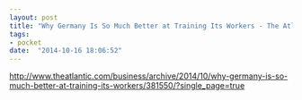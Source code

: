 ```yaml
---
layout: post
title: "Why Germany Is So Much Better at Training Its Workers - The Atlantic"
tags:
- pocket
date:  "2014-10-16 18:06:52"
---
```


http://www.theatlantic.com/business/archive/2014/10/why-germany-is-so-much-better-at-training-its-workers/381550/?single_page=true

